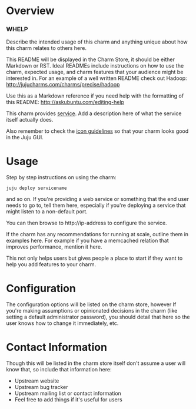 # Overview

### WHELP
Describe the intended usage of this charm and anything unique about how this charm relates to others here.

This README will be displayed in the Charm Store, it should be either Markdown or RST. Ideal READMEs include instructions on how to use the charm, expected usage, and charm features that your audience might be interested in. For an example of a well written README check out Hadoop: http://jujucharms.com/charms/precise/hadoop

Use this as a Markdown reference if you need help with the formatting of this README: http://askubuntu.com/editing-help

This charm provides [service](http://example.com). Add a description here of what the service itself actually does.

Also remember to check the [icon guidelines](https://jujucharms.com/docs/stable/authors-charm-icon) so that your charm looks good in the Juju GUI.

# Usage

Step by step instructions on using the charm:

    juju deploy servicename

and so on. If you're providing a web service or something that the end user needs to go to, tell them here, especially if you're deploying a service that might listen to a non-default port.

You can then browse to http://ip-address to configure the service.


If the charm has any recommendations for running at scale, outline them in examples here. For example if you have a memcached relation that improves performance, mention it here.


This not only helps users but gives people a place to start if they want to help you add features to your charm.

# Configuration

The configuration options will be listed on the charm store, however If you're making assumptions or opinionated decisions in the charm (like setting a default administrator password), you should detail that here so the user knows how to change it immediately, etc.

# Contact Information

Though this will be listed in the charm store itself don't assume a user will know that, so include that information here:


- Upstream website
- Upstream bug tracker
- Upstream mailing list or contact information
- Feel free to add things if it's useful for users
